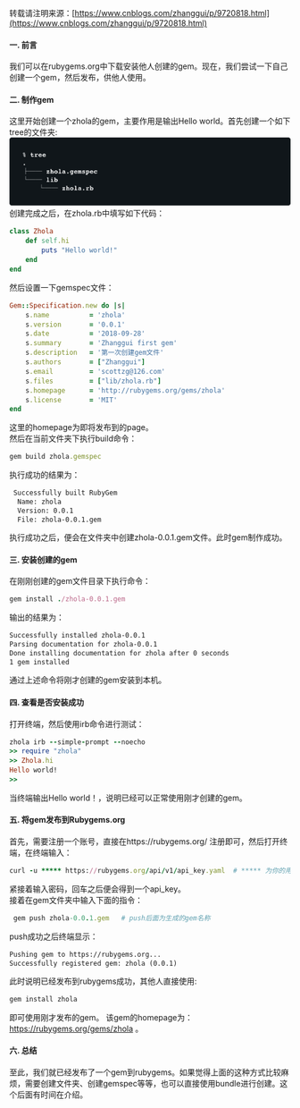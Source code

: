 转载请注明来源：[https://www.cnblogs.com/zhanggui/p/9720818.html](https://www.cnblogs.com/zhanggui/p/9720818.html)
#### 一. 前言
我们可以在rubygems.org中下载安装他人创建的gem。现在，我们尝试一下自己创建一个gem，然后发布，供他人使用。

#### 二. 制作gem
这里开始创建一个zhola的gem，主要作用是输出Hello world。首先创建一个如下tree的文件夹:
![tree](https://raw.githubusercontent.com/ScottZg/MarkDownResource/master/gems/foldertree.png)
创建完成之后，在zhola.rb中填写如下代码：
```ruby
class Zhola
    def self.hi
        puts "Hello world!"
    end
end
```
然后设置一下gemspec文件：
```ruby
Gem::Specification.new do |s|
    s.name          = 'zhola'
    s.version       = '0.0.1'
    s.date          = '2018-09-28'
    s.summary       = 'Zhanggui first gem'
    s.description   = '第一次创建gem文件'
    s.authors       = ["Zhanggui"]
    s.email         = 'scottzg@126.com'
    s.files         = ["lib/zhola.rb"]
    s.homepage      = 'http://rubygems.org/gems/zhola'
    s.license       = 'MIT'
end
```
这里的homepage为即将发布到的page。   
然后在当前文件夹下执行build命令：
```ruby
gem build zhola.gemspec
```
执行成功的结果为：
```
 Successfully built RubyGem
  Name: zhola
  Version: 0.0.1
  File: zhola-0.0.1.gem
```
执行成功之后，便会在文件夹中创建zhola-0.0.1.gem文件。此时gem制作成功。
#### 三. 安装创建的gem
在刚刚创建的gem文件目录下执行命令：
```ruby
gem install ./zhola-0.0.1.gem
```
输出的结果为：
```
Successfully installed zhola-0.0.1
Parsing documentation for zhola-0.0.1
Done installing documentation for zhola after 0 seconds
1 gem installed
```
通过上述命令将刚才创建的gem安装到本机。   

#### 四. 查看是否安装成功
打开终端，然后使用irb命令进行测试：
```ruby
zhola irb --simple-prompt --noecho
>> require "zhola"
>> Zhola.hi
Hello world!
>>
```
当终端输出Hello world！，说明已经可以正常使用刚才创建的gem。

#### 五. 将gem发布到Rubygems.org
首先，需要注册一个账号，直接在https://rubygems.org/ 注册即可，然后打开终端，在终端输入：
```ruby 
curl -u ***** https://rubygems.org/api/v1/api_key.yaml  # ***** 为你的用户名
```
紧接着输入密码，回车之后便会得到一个api_key。  
接着在gem文件夹中输入下面的指令：
```ruby
 gem push zhola-0.0.1.gem   # push后面为生成的gem名称
```
push成功之后终端显示：
```
Pushing gem to https://rubygems.org...
Successfully registered gem: zhola (0.0.1)
```
此时说明已经发布到rubygems成功，其他人直接使用:
```ruby
gem install zhola
```
即可使用刚才发布的gem。 该gem的homepage为：https://rubygems.org/gems/zhola 。

#### 六. 总结
至此，我们就已经发布了一个gem到rubygems。如果觉得上面的这种方式比较麻烦，需要创建文件夹、创建gemspec等等，也可以直接使用bundle进行创建。这个后面有时间在介绍。
